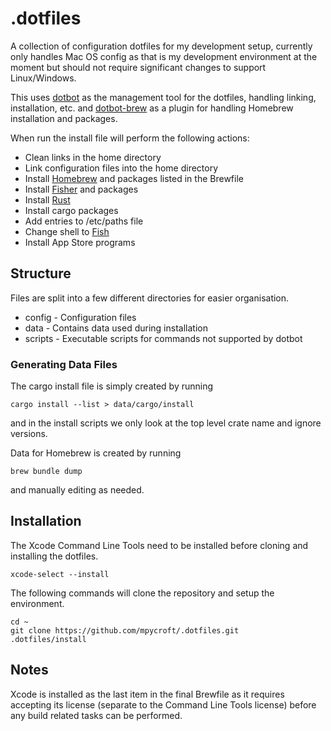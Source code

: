 # .dotfiles

A collection of configuration dotfiles for my development setup, currently only
handles Mac OS config as that is my development environment at the moment but
should not require significant changes to support Linux/Windows.

This uses [dotbot](https://github.com/anishathalye/dotbot) as the management
tool for the dotfiles, handling linking, installation, etc. and
[dotbot-brew](https://github.com/d12frosted/dotbot-brew) as a plugin for
handling Homebrew installation and packages.

When run the install file will perform the following actions:

* Clean links in the home directory
* Link configuration files into the home directory
* Install [Homebrew](https://brew.sh) and packages listed in the Brewfile
* Install [Fisher](https://github.com/jorgebucaran/fisher) and packages
* Install [Rust](https://www.rust-lang.org)
* Install cargo packages
* Add entries to /etc/paths file
* Change shell to [Fish](https://fishshell.com)
* Install App Store programs

## Structure

Files are split into a few different directories for easier organisation.

* config - Configuration files
* data - Contains data used during installation
* scripts - Executable scripts for commands not supported by dotbot

### Generating Data Files

The cargo install file is simply created by running

```shell
cargo install --list > data/cargo/install
```

and in the install scripts we only look at the top level crate name and ignore
versions.

Data for Homebrew is created by running

```shell
brew bundle dump
```

and manually editing as needed.

## Installation

The Xcode Command Line Tools need to be installed before cloning and installing
the dotfiles.

```shell
xcode-select --install
```

The following commands will clone the repository and setup the environment.

```shell
cd ~
git clone https://github.com/mpycroft/.dotfiles.git
.dotfiles/install
```

## Notes

Xcode is installed as the last item in the final Brewfile as it requires
accepting its license (separate to the Command Line Tools license) before any
build related tasks can be performed.
